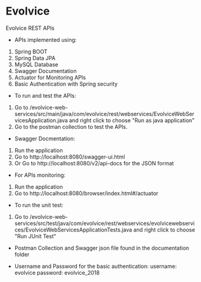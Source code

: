 # Evolvice
Evolvice REST APIs

- APIs implemented using:
1) Spring BOOT
2) Spring Data JPA
3) MySQL Database
4) Swagger Documentation
5) Actuator for Monitoring APIs
6) Basic Authentication with Spring security


- To run and test the APIs:
1) Go to /evolvice-web-services/src/main/java/com/evolvice/rest/webservices/EvolviceWebServicesApplication.java
and right click to choose "Run as java application"
2) Go to the postman collection to test the APIs.


- Swagger Docmentation:
1) Run the application
2) Go to http://localhost:8080/swagger-ui.html
3) Or Go to http://localhost:8080/v2/api-docs for the JSON format


- For APIs monitoring:
1) Run the application
2) Go to http://localhost:8080/browser/index.html#/actuator


- To run the unit test:
1) Go to /evolvice-web-services/src/test/java/com/evolvice/rest/webservices/evolvicewebservices/EvolviceWebServicesApplicationTests.java
   and right click to choose "Run JUnit Test"


- Postman Collection and Swagger json file found in the documentation folder


- Username and Password for the basic authentication:
  username: evolvice
  password: evolvice_2018